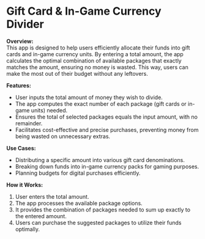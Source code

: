 # Gift Card & In-Game Currency Divider

**Overview:**  
This app is designed to help users efficiently allocate their funds into gift cards and in-game currency units. By entering a total amount, the app calculates the optimal combination of available packages that exactly matches the amount, ensuring no money is wasted. This way, users can make the most out of their budget without any leftovers.

**Features:**  
- User inputs the total amount of money they wish to divide.
- The app computes the exact number of each package (gift cards or in-game units) needed.
- Ensures the total of selected packages equals the input amount, with no remainder.
- Facilitates cost-effective and precise purchases, preventing money from being wasted on unnecessary extras.

**Use Cases:**  
- Distributing a specific amount into various gift card denominations.
- Breaking down funds into in-game currency packs for gaming purposes.
- Planning budgets for digital purchases efficiently.

**How it Works:**  
1. User enters the total amount.
2. The app processes the available package options.
3. It provides the combination of packages needed to sum up exactly to the entered amount.
4. Users can purchase the suggested packages to utilize their funds optimally.
